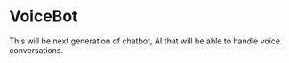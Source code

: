# VoiceBot
This will be next generation of chatbot, AI that will be able to handle voice conversations. 
